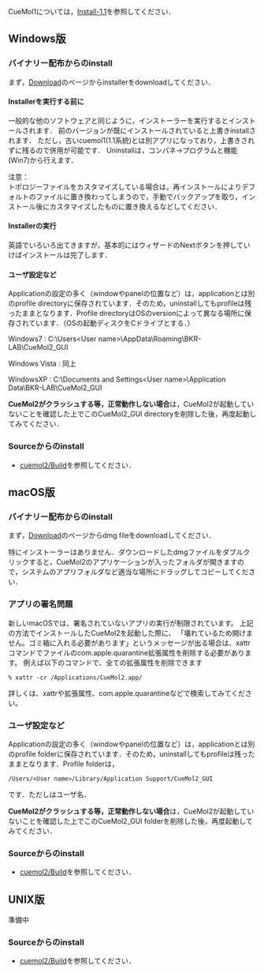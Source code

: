 
CueMol1については，[Install-1.1](../Install-1.1)を参照してください．

## Windows版

### バイナリー配布からのinstall
まず，[Download](../Download)のページからinstallerをdownloadしてください．

#### Installerを実行する前に
一般的な他のソフトウェアと同じように，インストーラーを実行するとインストールされます．
前のバージョンが既にインストールされていると上書きinstallされます．
ただし，古いcuemol1(1.1系統)とは別アプリになっており，上書きされずに残るので併用が可能です．
Uninstallは，コンパネ→プログラムと機能 (Win7)から行えます．

注意：<br/>
トポロジーファイルをカスタマイズしている場合は，再インストールによりデフォルトのファイルに置き換わってしまうので，手動でバックアップを取り，インストール後にカスタマイズしたものに置き換えるなどしてください．

#### Installerの実行
英語でいろいろ出てきますが，基本的にはウィザードのNextボタンを押していけばインストールは完了します．

#### ユーザ設定など
Applicationの設定の多く（windowやpanelの位置など）は，applicationとは別のprofile directoryに保存されています．そのため，uninstallしてもprofileは残ったままとなります．Profile directoryはOSのversionによって異なる場所に保存されています．（OSの起動ディスクをCドライブとする．）

Windows7
:   C:\Users\<User name>\AppData\Roaming\BKR-LAB\CueMol2_GUI

Windows Vista
:   同上

WindowsXP
:   C:\Documents and Settings\<User name>\Application Data\BKR-LAB\CueMol2_GUI

**CueMol2がクラッシュする等，正常動作しない場合**は，CueMol2が起動していないことを確認した上でこのCueMol2_GUI directoryを削除した後，再度起動してみてください．

### Sourceからのinstall

*  [cuemol2/Build](../cuemol2/Build)を参照してください．

## macOS版
### バイナリー配布からのinstall
まず，[Download](../Download)のページからdmg fileをdownloadしてください．

特にインストーラーはありません．ダウンロードしたdmgファイルをダブルクリックすると，CueMol2のアプリケーションが入ったフォルダが開きますので，システムのアプリフォルダなど適当な場所にドラッグしてコピーしてください．

### アプリの署名問題
新しいmacOSでは、署名されていないアプリの実行が制限されています。
上記の方法でインストールしたCueMol2を起動した際に、
「壊れているため開けません。ゴミ箱に入れる必要があります」というメッセージが出る場合は、xattrコマンドでファイルのcom.apple.quarantine拡張属性を削除する必要があります。
例えば以下のコマンドで、全ての拡張属性を削除できます
```
% xattr -cr /Applications/CueMol2.app/
```
詳しくは、xattrや拡張属性、com.apple.quarantineなどで検索してみてください。

### ユーザ設定など
Applicationの設定の多く（windowやpanelの位置など）は，applicationとは別のprofile folderに保存されています．そのため，uninstallしてもprofileは残ったままとなります．Profile folderは，
```
/Users/<User name>/Library/Application Support/CueMol2_GUI
```

です．ただし<User name>はユーザ名．

**CueMol2がクラッシュする等，正常動作しない場合**は，CueMol2が起動していないことを確認した上でこのCueMol2_GUI folderを削除した後，再度起動してみてください．

### Sourceからのinstall

*  [cuemol2/Build](../cuemol2/Build)を参照してください．


## UNIX版
準備中
### Sourceからのinstall

*  [cuemol2/Build](../cuemol2/Build)を参照してください．
